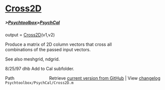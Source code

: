 # [Cross2D](Cross2D)
##### >[Psychtoolbox](Psychtoolbox)>[PsychCal](PsychCal)

output = [Cross2D](Cross2D)(v1,v2)  
  
Produce a matrix of 2D column vectors that cross all  
combinations of the passed input vectors.  
  
See also meshgrid, ndgrid.  
  
8/25/97   dhb  Add to Cal subfolder.  




<div class="code_header" style="text-align:right;">
  <span style="float:left;">Path&nbsp;&nbsp;</span> <span class="counter">Retrieve <a href=
  "https://raw.github.com/Psychtoolbox-3/Psychtoolbox-3/beta/Psychtoolbox/PsychCal/Cross2D.m">current version from GitHub</a> | View <a href=
  "https://github.com/Psychtoolbox-3/Psychtoolbox-3/commits/beta/Psychtoolbox/PsychCal/Cross2D.m">changelog</a></span>
</div>
<div class="code">
  <code>Psychtoolbox/PsychCal/Cross2D.m</code>
</div>

